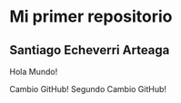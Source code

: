 # Mi primer repositorio

## Santiago Echeverri Arteaga

Hola Mundo!

Cambio GitHub!
Segundo Cambio GitHub!
